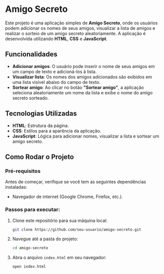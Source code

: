 # Amigo Secreto

Este projeto é uma aplicação simples de **Amigo Secreto**, onde os usuários podem adicionar os nomes de seus amigos, visualizar a lista de amigos e realizar o sorteio de um amigo secreto aleatoriamente. A aplicação é desenvolvida utilizando **HTML**, **CSS** e **JavaScript**.

## Funcionalidades

- **Adicionar amigos**: O usuário pode inserir o nome de seus amigos em um campo de texto e adicioná-los à lista.
- **Visualizar lista**: Os nomes dos amigos adicionados são exibidos em uma lista visível abaixo do campo de texto.
- **Sortear amigo**: Ao clicar no botão **"Sortear amigo"**, a aplicação seleciona aleatoriamente um nome da lista e exibe o nome do amigo secreto sorteado.

## Tecnologias Utilizadas

- **HTML**: Estrutura da página.
- **CSS**: Estilos para a aparência da aplicação.
- **JavaScript**: Lógica para adicionar nomes, visualizar a lista e sortear um amigo secreto.

## Como Rodar o Projeto

### Pré-requisitos

Antes de começar, verifique se você tem as seguintes dependências instaladas:

- Navegador de internet (Google Chrome, Firefox, etc.).

### Passos para executar:

1. Clone este repositório para sua máquina local:
    ```bash
    git clone https://github.com/seu-usuario/amigo-secreto.git
    ```

2. Navegue até a pasta do projeto:
    ```bash
    cd amigo-secreto
    ```

3. Abra o arquivo `index.html` em seu navegador:
    ```bash
    open index.html
    ```

